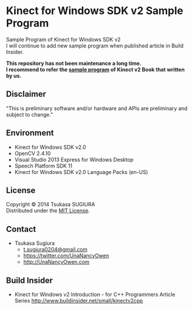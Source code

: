 ﻿Kinect for Windows SDK v2 Sample Program
==========================================================

Sample Program of Kinect for Windows SDK v2  
I will continue to add new sample program when published article in Build Insider.

**This repository has not been maintenance a long time.**  
**I recommend to refer the [sample program](https://github.com/K4W2-Book/K4W2-Book) of Kinect v2 Book that written by us.**  

Disclaimer
----------
"This is preliminary software and/or hardware and APIs are preliminary and subject to change."


Environment
-----------
* Kinect for Windows SDK v2.0
* OpenCV 2.4.10
* Visual Studio 2013 Express for Windows Desktop
* Speech Platform SDK 11
* Kinect for Windows SDK v2.0 Language Packs (en-US)


License
-------
Copyright &copy; 2014 Tsukasa SUGIURA  
Distributed under the [MIT License](http://www.opensource.org/licenses/mit-license.php "MIT License | Open Source Initiative").


Contact
-------
* Tsukasa Sugiura
    * <t.sugiura0204@gmail.com>
    * <https://twitter.com/UnaNancyOwen>
    * <http://UnaNancyOwen.com>


Build Insider
-------------
* Kinect for Windows v2 Introduction - for C++ Programmers Article Series
  <http://www.buildinsider.net/small/kinectv2cpp>

